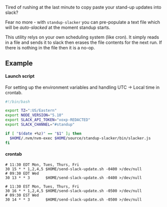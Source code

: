 Tired of rushing at the last minute to copy paste your stand-up updates into
slack?

Fear no more - with `standup-slacker` you can pre-populate a text file which
will be _auto-slacked_ at the moment standup starts.

This utility relys on your own scheduling system (like cron). It simply reads
in a file and sends it to slack then erases the file contents for the next run.
If there is nothing in the file then it is a no-op.

## Example

#### Launch script

For setting up the environment variables and handling UTC -> Local time in
crontab.

```bash
#!/bin/bash

export TZ=":US/Eastern"
export NODE_VERSION="5.10"
export SLACK_API_TOKEN="xoxp-REDACTED"
export SLACK_CHANNEL="#standup"

if [ "$(date +%z)" == "$1" ]; then
  $HOME/.nvm/nvm-exec $HOME/source/standup-slacker/bin/slacker.js
fi
```

#### crontab

```crontab
# 11:30 EDT Mon, Tues, Thurs, Fri
30 15 * * 1,2,4,5 $HOME/send-slack-update.sh -0400 >/dev/null
# 09:30 EDT Wed
30 13 * * 3       $HOME/send-slack-update.sh -0400 >/dev/null

# 11:30 EST Mon, Tues, Thurs, Fri
30 16 * * 1,2,4,5 $HOME/send-slack-update.sh -0500 >/dev/null
# 09:30 EST Wed
30 14 * * 3       $HOME/send-slack-update.sh -0500 >/dev/null
```
